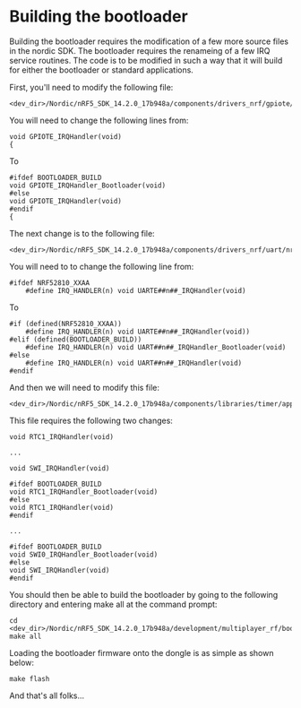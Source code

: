 Building the bootloader
===

Building the bootloader requires the modification of a few more source files in the nordic SDK.  The bootloader requires the renameing of a few IRQ service routines.  The code is to be modified in such a way that it will build for either the bootloader or standard applications.

First, you'll need to modify the following file:
```
<dev_dir>/Nordic/nRF5_SDK_14.2.0_17b948a/components/drivers_nrf/gpiote/nrf_drv_gpiote.c
```
You will need to change the following lines from:
```
void GPIOTE_IRQHandler(void)
{
```
To
```
#ifdef BOOTLOADER_BUILD
void GPIOTE_IRQHandler_Bootloader(void)
#else
void GPIOTE_IRQHandler(void)
#endif
{
```
The next change is to the following file:
```
<dev_dir>/Nordic/nRF5_SDK_14.2.0_17b948a/components/drivers_nrf/uart/nrf_drv_uart.c
```
You will need to to change the following line from:
``` 
#ifdef NRF52810_XXAA
    #define IRQ_HANDLER(n) void UARTE##n##_IRQHandler(void)
```

To
```
#if (defined(NRF52810_XXAA))
    #define IRQ_HANDLER(n) void UARTE##n##_IRQHandler(void))
#elif (defined(BOOTLOADER_BUILD))
    #define IRQ_HANDLER(n) void UART##n##_IRQHandler_Bootloader(void)
#else
    #define IRQ_HANDLER(n) void UART##n##_IRQHandler(void)
#endif
```

And then we will need to modify this file:
```
<dev_dir>/Nordic/nRF5_SDK_14.2.0_17b948a/components/libraries/timer/app_timer.c
```
This file requires the following two changes:
``` 
void RTC1_IRQHandler(void)

...

void SWI_IRQHandler(void)
```
``` 
#ifdef BOOTLOADER_BUILD
void RTC1_IRQHandler_Bootloader(void)
#else
void RTC1_IRQHandler(void)
#endif

...

#ifdef BOOTLOADER_BUILD
void SWI0_IRQHandler_Bootloader(void)
#else
void SWI_IRQHandler(void)
#endif
```

You should then be able to build the bootloader by going to the following directory and entering make all at the command prompt:
```
cd <dev_dir>/Nordic/nRF5_SDK_14.2.0_17b948a/development/multiplayer_rf/bootloader/build/pca10031/armgcc
make all
```
Loading the bootloader firmware onto the dongle is as simple as shown below:
```
make flash
```

And that's all folks...